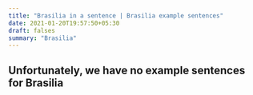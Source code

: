 ```yaml
---
title: "Brasilia in a sentence | Brasilia example sentences"
date: 2021-01-20T19:57:50+05:30
draft: falses
summary: "Brasilia"
---
```

## Unfortunately, we have no example sentences for Brasilia                 
